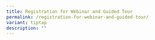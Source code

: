 ```yaml
---
title: Registration for Webinar and Guided Tour
permalink: /registration-for-webinar-and-guided-tour/
variant: tiptap
description: ""
---
```

<p></p>
